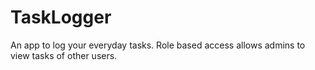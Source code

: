 # TaskLogger
An app to log your everyday tasks. Role based access allows admins to view tasks of other users.

